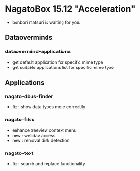 # NagatoBox 15.12 "Acceleration"

+ bonbori matsuri is waiting for you.

## Dataoverminds

### dataovermind-applications

+ get default application for specific mime type
+ get suitable applications list for specific mime type

## Applications

### nagato-dbus-finder

+ ~~fix : show data types more correctlly~~

### nagato-files

+ enhance treeview context menu
+ new : webdav access
+ new : removal disk detection

### nagato-text

+ fix : search and replace functionality


